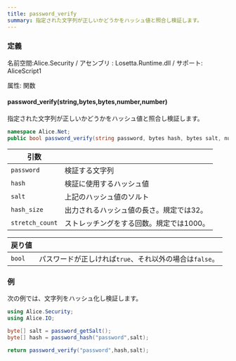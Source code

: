 ```yaml
---
title: password_verify
summary: 指定された文字列が正しいかどうかをハッシュ値と照合し検証します。
---
```

### 定義
名前空間:Alice.Security / アセンブリ : Losetta.Runtime.dll / サポート: AliceScript1

属性: 関数

#### password_verify(string,bytes,bytes,number,number)

指定された文字列が正しいかどうかをハッシュ値と照合し検証します。

```cs title="AliceScript"
namespace Alice.Net;
public bool password_verify(string password, bytes hash, bytes salt, number hash_size = 32, number stretch_count = 1000);
```

|引数| |
|-|-|
|`password`| 検証する文字列|
|`hash`|検証に使用するハッシュ値|
|`salt`| 上記のハッシュ値のソルト|
|`hash_size`|出力されるハッシュ値の長さ。規定では32。|
|`stretch_count`|ストレッチングをする回数。規定では1000。|

|戻り値| |
|-|-|
|`bool`|パスワードが正しければ`true`、それ以外の場合は`false`。|

### 例
次の例では、文字列をハッシュ化し検証します。

```cs title="AliceScript"
using Alice.Security;
using Alice.IO;

byte[] salt = password_getSalt();
byte[] hash = password_hash("password",salt);

return password_verify("password",hash,salt);
```
